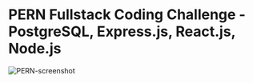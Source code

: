 # PERN Fullstack Coding Challenge - PostgreSQL, Express.js, React.js, Node.js

![PERN-screenshot](https://user-images.githubusercontent.com/23553564/78838108-bcd14080-79f5-11ea-841a-dfb0c8c53ba5.png)
